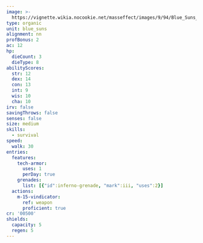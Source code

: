 ```yaml
---
image: >-
  https://vignette.wikia.nocookie.net/masseffect/images/9/94/Blue_Suns_Legionnaire.png/revision/latest/scale-to-width-down/369?cb=20100626080854
type: organic
unit: blue_suns
alignment: nn
profBonus: 2
ac: 12
hp:
  dieCount: 3
  dieType: 8
abilityScores:
  str: 12
  dex: 14
  con: 13
  int: 9
  wis: 10
  cha: 10
irv: false
savingThrows: false
senses: false
size: medium
skills:
  - survival
speed:
  walk: 30
entries:
  features:
    tech-armor:
      uses: 1
      perDay: true
    grenades:
      list: [{"id":inferno-grenade, "mark":iii, "uses":2}]
  actions:
    m-15-vindicator:
      ref: weapon
      proficient: true
cr: '00500'
shields:
  capacity: 5
  regen: 5
---
```

